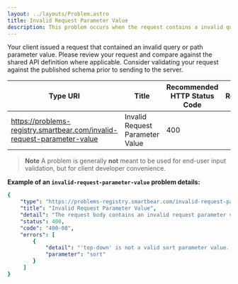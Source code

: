 ```yaml
---
layout: ../layouts/Problem.astro
title: Invalid Request Parameter Value
description: This problem occurs when the request contains a invalid query or path parameter value.
---
```


Your client issued a request that contained an invalid query or path parameter value. Please review your request and compare against the shared API definition where applicable. Consider validating your request against the published schema prior to sending to the server.

| Type URI | Title | Recommended HTTP Status Code | Reference |
|----------|-------|------------------------------|-----------|
|https://problems-registry.smartbear.com/invalid-request-parameter-value|Invalid Request Parameter Value|400||

> **Note** A problem is generally **not** meant to be used for end-user input validation, but for client developer convenience. 


**Example of an `invalid-request-parameter-value` problem details:**
```yaml
{
    "type": "https://problems-registry.smartbear.com/invalid-request-parameter-value",
    "title": "Invalid Request Parameter Value",
    "detail": "The request body contains an invalid request parameter value.",
    "status": 400,
    "code": "400-08",
    "errors": [
        {
            "detail": "'top-down' is not a valid sort parameter value. The expected string values are ASC or DSC",
            "parameter": "sort"
        }
     ]
}
```

